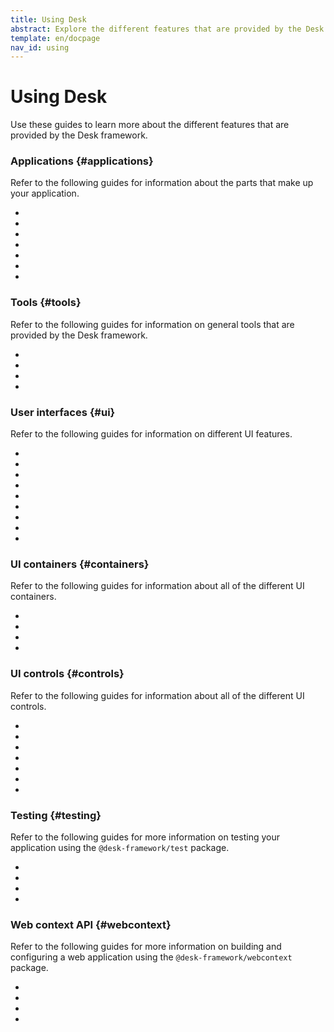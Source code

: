 ```yaml
---
title: Using Desk
abstract: Explore the different features that are provided by the Desk framework.
template: en/docpage
nav_id: using
---
```


<!--{{breadcrumb uplink="[Docs](/en/docs/)" name="Getting started"}}-->

# Using Desk

<!--{{html-attr class="style--pageintro"}}-->

Use these guides to learn more about the different features that are provided by the Desk framework.

### Applications {#applications}

Refer to the following guides for information about the parts that make up your application.

<!--{{html-attr class="pagerefblock_list"}}-->

- <!--{{pagerefblock path="content/en/docs/main/guide/Fundamentals"}}-->
- <!--{{pagerefblock path="content/en/docs/main/guide/Events observers"}}-->
- <!--{{pagerefblock path="content/en/docs/main/guide/Bindings"}}-->
- <!--{{pagerefblock path="content/en/docs/main/guide/Activities"}}-->
- <!--{{pagerefblock path="content/en/docs/main/guide/Views"}}-->
- <!--{{pagerefblock path="content/en/docs/main/guide/Services"}}-->
- <!--{{pagerefblock path="content/en/docs/main/guide/Data structures"}}-->

### Tools {#tools}

Refer to the following guides for information on general tools that are provided by the Desk framework.

<!--{{html-attr class="pagerefblock_list"}}-->

- <!--{{pagerefblock path="content/en/docs/main/guide/String formatting"}}-->
- <!--{{pagerefblock path="content/en/docs/main/guide/I18n"}}-->
- <!--{{pagerefblock path="content/en/docs/main/guide/Logging"}}-->
- <!--{{pagerefblock path="content/en/docs/main/guide/Tasks"}}-->

### User interfaces {#ui}

Refer to the following guides for information on different UI features.

<!--{{html-attr class="pagerefblock_list"}}-->

- <!--{{pagerefblock path="content/en/docs/main/guide/UI components"}}-->
- <!--{{pagerefblock path="content/en/docs/main/guide/UI visibility"}}-->
- <!--{{pagerefblock path="content/en/docs/main/guide/View composites"}}-->
- <!--{{pagerefblock path="content/en/docs/main/guide/List views"}}-->
- <!--{{pagerefblock path="content/en/docs/main/guide/Styles"}}-->
- <!--{{pagerefblock path="content/en/docs/main/guide/Animation"}}-->
- <!--{{pagerefblock path="content/en/docs/main/guide/Forms"}}-->
- <!--{{pagerefblock path="content/en/docs/main/guide/Modals"}}-->
- <!--{{pagerefblock path="content/en/docs/main/guide/Responsive UI"}}-->

### UI containers {#containers}

Refer to the following guides for information about all of the different UI containers.

<!--{{html-attr class="pagerefblock_list"}}-->

- <!--{{pagerefblock path="content/en/docs/main/guide/components/UIContainer/Using"}}-->
- <!--{{pagerefblock path="content/en/docs/main/guide/components/UICell/Using"}}-->
- <!--{{pagerefblock path="content/en/docs/main/guide/components/UIRow/Using"}}-->
- <!--{{pagerefblock path="content/en/docs/main/guide/components/UIScrollContainer/Using"}}-->

### UI controls {#controls}

Refer to the following guides for information about all of the different UI controls.

<!--{{html-attr class="pagerefblock_list"}}-->

- <!--{{pagerefblock path="content/en/docs/main/guide/components/UILabel/Using"}}-->
- <!--{{pagerefblock path="content/en/docs/main/guide/components/UIButton/Using"}}-->
- <!--{{pagerefblock path="content/en/docs/main/guide/components/UIImage/Using"}}-->
- <!--{{pagerefblock path="content/en/docs/main/guide/components/UISeparator/Using"}}-->
- <!--{{pagerefblock path="content/en/docs/main/guide/components/UISpacer/Using"}}-->
- <!--{{pagerefblock path="content/en/docs/main/guide/components/UITextField/Using"}}-->
- <!--{{pagerefblock path="content/en/docs/main/guide/components/UIToggle/Using"}}-->

### Testing {#testing}

Refer to the following guides for more information on testing your application using the `@desk-framework/test` package.

<!--{{html-attr class="pagerefblock_list"}}-->

- <!--{{pagerefblock path="content/en/docs/test/guide/index"}}-->
- <!--{{pagerefblock path="content/en/docs/test/guide/Writing tests"}}-->
- <!--{{pagerefblock path="content/en/docs/test/guide/Assertions"}}-->
- <!--{{pagerefblock path="content/en/docs/test/guide/App tests"}}-->

### Web context API {#webcontext}

Refer to the following guides for more information on building and configuring a web application using the `@desk-framework/webcontext` package.

<!--{{html-attr class="pagerefblock_list"}}-->

- <!--{{pagerefblock path="content/en/docs/webcontext/guide/Initializing"}}-->
- <!--{{pagerefblock path="content/en/docs/webcontext/guide/Using navigation"}}-->
- <!--{{pagerefblock path="content/en/docs/webcontext/guide/Using CSS"}}-->
- <!--{{pagerefblock path="content/en/docs/webcontext/guide/Mounting"}}-->
